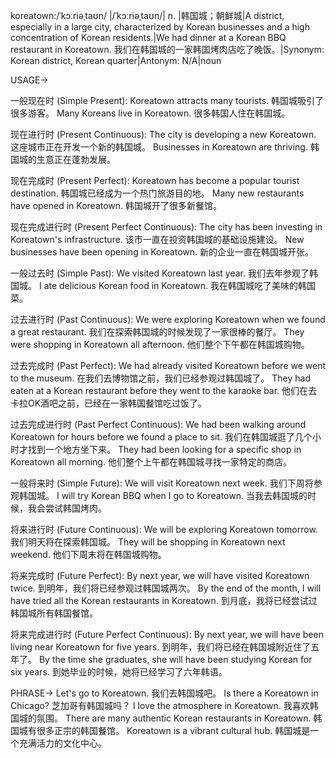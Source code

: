 koreatown:/ˈkɔːriəˌtaʊn/ |/ˈkɔːriəˌtaʊn/| n. |韩国城；朝鲜城|A district, especially in a large city, characterized by Korean businesses and a high concentration of Korean residents.|We had dinner at a Korean BBQ restaurant in Koreatown. 我们在韩国城的一家韩国烤肉店吃了晚饭。|Synonym: Korean district, Korean quarter|Antonym: N/A|noun

USAGE->

一般现在时 (Simple Present):
Koreatown attracts many tourists. 韩国城吸引了很多游客。
Many Koreans live in Koreatown. 很多韩国人住在韩国城。

现在进行时 (Present Continuous):
The city is developing a new Koreatown. 这座城市正在开发一个新的韩国城。
Businesses in Koreatown are thriving. 韩国城的生意正在蓬勃发展。

现在完成时 (Present Perfect):
Koreatown has become a popular tourist destination. 韩国城已经成为一个热门旅游目的地。
Many new restaurants have opened in Koreatown. 韩国城开了很多新餐馆。

现在完成进行时 (Present Perfect Continuous):
The city has been investing in Koreatown's infrastructure. 该市一直在投资韩国城的基础设施建设。
New businesses have been opening in Koreatown. 新的企业一直在韩国城开张。

一般过去时 (Simple Past):
We visited Koreatown last year. 我们去年参观了韩国城。
I ate delicious Korean food in Koreatown. 我在韩国城吃了美味的韩国菜。

过去进行时 (Past Continuous):
We were exploring Koreatown when we found a great restaurant. 我们在探索韩国城的时候发现了一家很棒的餐厅。
They were shopping in Koreatown all afternoon. 他们整个下午都在韩国城购物。


过去完成时 (Past Perfect):
We had already visited Koreatown before we went to the museum. 在我们去博物馆之前，我们已经参观过韩国城了。
They had eaten at a Korean restaurant before they went to the karaoke bar. 他们在去卡拉OK酒吧之前，已经在一家韩国餐馆吃过饭了。

过去完成进行时 (Past Perfect Continuous):
We had been walking around Koreatown for hours before we found a place to sit. 我们在韩国城逛了几个小时才找到一个地方坐下来。
They had been looking for a specific shop in Koreatown all morning. 他们整个上午都在韩国城寻找一家特定的商店。

一般将来时 (Simple Future):
We will visit Koreatown next week. 我们下周将参观韩国城。
I will try Korean BBQ when I go to Koreatown. 当我去韩国城的时候，我会尝试韩国烤肉。

将来进行时 (Future Continuous):
We will be exploring Koreatown tomorrow. 我们明天将在探索韩国城。
They will be shopping in Koreatown next weekend. 他们下周末将在韩国城购物。

将来完成时 (Future Perfect):
By next year, we will have visited Koreatown twice. 到明年，我们将已经参观过韩国城两次。
By the end of the month, I will have tried all the Korean restaurants in Koreatown. 到月底，我将已经尝试过韩国城所有韩国餐馆。

将来完成进行时 (Future Perfect Continuous):
By next year, we will have been living near Koreatown for five years. 到明年，我们将已经在韩国城附近住了五年了。
By the time she graduates, she will have been studying Korean for six years. 到她毕业的时候，她将已经学习了六年韩语。


PHRASE->
Let's go to Koreatown. 我们去韩国城吧。
Is there a Koreatown in Chicago? 芝加哥有韩国城吗？
I love the atmosphere in Koreatown. 我喜欢韩国城的氛围。
There are many authentic Korean restaurants in Koreatown. 韩国城有很多正宗的韩国餐馆。
Koreatown is a vibrant cultural hub. 韩国城是一个充满活力的文化中心。

